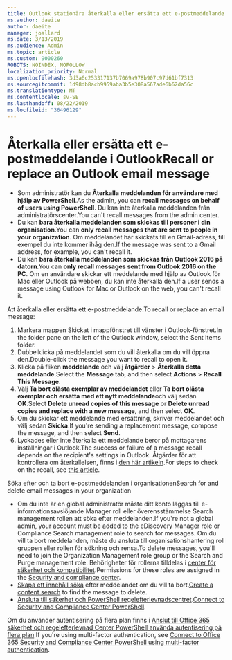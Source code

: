 ```yaml
---
title: Outlook stationära återkalla eller ersätta ett e-postmeddelande
ms.author: daeite
author: daeite
manager: joallard
ms.date: 3/13/2019
ms.audience: Admin
ms.topic: article
ms.custom: 9000260
ROBOTS: NOINDEX, NOFOLLOW
localization_priority: Normal
ms.openlocfilehash: 3d3a6c253317137b7069a978b907c97d61bf7313
ms.sourcegitcommit: 1d98db8acb9959aba3b5e308a567ade6b62da56c
ms.translationtype: MT
ms.contentlocale: sv-SE
ms.lasthandoff: 08/22/2019
ms.locfileid: "36496129"
---
```

# <a name="recall-or-replace-an-outlook-email-message"></a><span data-ttu-id="77030-102">Återkalla eller ersätta ett e-postmeddelande i Outlook</span><span class="sxs-lookup"><span data-stu-id="77030-102">Recall or replace an Outlook email message</span></span>

- <span data-ttu-id="77030-103">Som administratör kan du **Återkalla meddelanden för användare med hjälp av PowerShell**.</span><span class="sxs-lookup"><span data-stu-id="77030-103">As the admin, you can **recall messages on behalf of users using PowerShell**.</span></span> <span data-ttu-id="77030-104">Du kan inte återkalla meddelanden från administratörscenter.</span><span class="sxs-lookup"><span data-stu-id="77030-104">You can't recall messages from the admin center.</span></span>
- <span data-ttu-id="77030-105">Du kan **bara återkalla meddelanden som skickas till personer i din organisation**.</span><span class="sxs-lookup"><span data-stu-id="77030-105">You can **only recall messages that are sent to people in your organization**.</span></span> <span data-ttu-id="77030-106">Om meddelandet har skickats till en Gmail-adress, till exempel du inte kommer ihåg den.</span><span class="sxs-lookup"><span data-stu-id="77030-106">If the message was sent to a Gmail address, for example, you can't recall it.</span></span>
- <span data-ttu-id="77030-107">Du kan **bara återkalla meddelanden som skickas från Outlook 2016 på datorn**.</span><span class="sxs-lookup"><span data-stu-id="77030-107">You can **only recall messages sent from Outlook 2016 on the PC**.</span></span> <span data-ttu-id="77030-108">Om en användare skickar ett meddelande med hjälp av Outlook för Mac eller Outlook på webben, du kan inte återkalla den.</span><span class="sxs-lookup"><span data-stu-id="77030-108">If a user sends a message using Outlook for Mac or Outlook on the web, you can't recall it.</span></span>

<span data-ttu-id="77030-109">Att återkalla eller ersätta ett e-postmeddelande:</span><span class="sxs-lookup"><span data-stu-id="77030-109">To recall or replace an email message:</span></span>

1. <span data-ttu-id="77030-110">Markera mappen Skickat i mappfönstret till vänster i Outlook-fönstret.</span><span class="sxs-lookup"><span data-stu-id="77030-110">In the folder pane on the left of the Outlook window, select the Sent Items folder.</span></span>
1. <span data-ttu-id="77030-111">Dubbelklicka på meddelandet som du vill återkalla om du vill öppna den.</span><span class="sxs-lookup"><span data-stu-id="77030-111">Double-click the message you want to recall to open it.</span></span>
1. <span data-ttu-id="77030-112">Klicka på fliken **meddelande** och välj **åtgärder** > **Återkalla detta meddelande**.</span><span class="sxs-lookup"><span data-stu-id="77030-112">Select the **Message** tab, and then select **Actions** > **Recall This Message**.</span></span>
1. <span data-ttu-id="77030-113">Välj **Ta bort olästa exemplar av meddelandet** eller **Ta bort olästa exemplar och ersätta med ett nytt meddelande**och välj sedan **OK**.</span><span class="sxs-lookup"><span data-stu-id="77030-113">Select **Delete unread copies of this message** or **Delete unread copies and replace with a new message**, and then select **OK**.</span></span>
1. <span data-ttu-id="77030-114">Om du skickar ett meddelande med ersättning, skriver meddelandet och välj sedan **Skicka**.</span><span class="sxs-lookup"><span data-stu-id="77030-114">If you're sending a replacement message, compose the message, and then select **Send**.</span></span>
1. <span data-ttu-id="77030-115">Lyckades eller inte återkalla ett meddelande beror på mottagarens inställningar i Outlook.</span><span class="sxs-lookup"><span data-stu-id="77030-115">The success or failure of a message recall depends on the recipient's settings in Outlook.</span></span> <span data-ttu-id="77030-116">Åtgärder för att kontrollera om återkallelsen, finns i [den här artikeln](https://support.office.com/article/35027f88-d655-4554-b4f8-6c0729a723a0).</span><span class="sxs-lookup"><span data-stu-id="77030-116">For steps to check on the recall, see [this article](https://support.office.com/article/35027f88-d655-4554-b4f8-6c0729a723a0).</span></span>

<span data-ttu-id="77030-117">Söka efter och ta bort e-postmeddelanden i organisationen</span><span class="sxs-lookup"><span data-stu-id="77030-117">Search for and delete email messages in your organization</span></span>

- <span data-ttu-id="77030-118">Om du inte är en global administratör måste ditt konto läggas till e-informationsavslöjande Manager roll eller överensstämmelse Search management rollen att söka efter meddelanden.</span><span class="sxs-lookup"><span data-stu-id="77030-118">If you're not a global admin, your account must be added to the eDiscovery Manager role or Compliance Search management role to search for messages.</span></span> <span data-ttu-id="77030-119">Om du vill ta bort meddelanden, måste du ansluta till organisationshantering roll gruppen eller rollen för sökning och rensa.</span><span class="sxs-lookup"><span data-stu-id="77030-119">To delete messages, you'll need to join the Organization Management role group or the Search and Purge management role.</span></span> <span data-ttu-id="77030-120">Behörigheter för rollerna tilldelas i [center för säkerhet och kompatibilitet](https://go.microsoft.com/fwlink/?linkid=2083731).</span><span class="sxs-lookup"><span data-stu-id="77030-120">Permissions for these roles are assigned in the [Security and compliance center](https://go.microsoft.com/fwlink/?linkid=2083731).</span></span>
- <span data-ttu-id="77030-121">[Skapa ett innehåll söka](https://docs.microsoft.com/office365/securitycompliance/content-search) efter meddelandet om du vill ta bort.</span><span class="sxs-lookup"><span data-stu-id="77030-121">[Create a content search](https://docs.microsoft.com/office365/securitycompliance/content-search) to find the message to delete.</span></span>
- <span data-ttu-id="77030-122">[Ansluta till säkerhet och PowerShell regelefterlevnadscentret](https://docs.microsoft.com/powershell/exchange/office-365-scc/connect-to-scc-powershell/connect-to-scc-powershell?view=exchange-ps).</span><span class="sxs-lookup"><span data-stu-id="77030-122">[Connect to Security and Compliance Center PowerShell](https://docs.microsoft.com/powershell/exchange/office-365-scc/connect-to-scc-powershell/connect-to-scc-powershell?view=exchange-ps).</span></span>

<span data-ttu-id="77030-123">Om du använder autentisering på flera plan finns i [Anslut till Office 365 säkerhet och regelefterlevnad Center PowerShell använda autentisering på flera plan](https://docs.microsoft.com/powershell/exchange/office-365-scc/connect-to-scc-powershell/mfa-connect-to-scc-powershell?view=exchange-ps).</span><span class="sxs-lookup"><span data-stu-id="77030-123">If you're using multi-factor authentication, see [Connect to Office 365 Security and Compliance Center PowerShell using multi-factor authentication](https://docs.microsoft.com/powershell/exchange/office-365-scc/connect-to-scc-powershell/mfa-connect-to-scc-powershell?view=exchange-ps).</span></span>